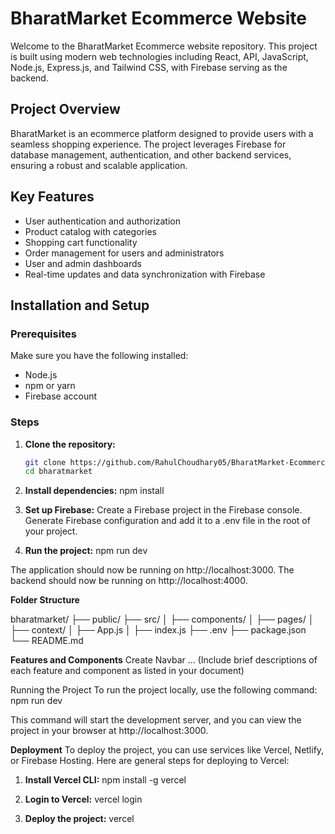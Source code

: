 # BharatMarket Ecommerce Website

Welcome to the BharatMarket Ecommerce website repository. This project is built using modern web technologies including React, API, JavaScript, Node.js, Express.js, and Tailwind CSS, with Firebase serving as the backend.

## Project Overview

BharatMarket is an ecommerce platform designed to provide users with a seamless shopping experience. The project leverages Firebase for database management, authentication, and other backend services, ensuring a robust and scalable application.

## Key Features

- User authentication and authorization
- Product catalog with categories
- Shopping cart functionality
- Order management for users and administrators
- User and admin dashboards
- Real-time updates and data synchronization with Firebase

## Installation and Setup

### Prerequisites

Make sure you have the following installed:
- Node.js
- npm or yarn
- Firebase account

### Steps

1. **Clone the repository:**
   ```bash
   git clone https://github.com/RahulChoudhary05/BharatMarket-EcommerceWebsite
   cd bharatmarket

2. **Install dependencies:**
   npm install

3. **Set up Firebase:**
   Create a Firebase project in the Firebase console.
   Generate Firebase configuration and add it to a .env file in the root of your project.

4. **Run the project:**
   npm run dev

The application should now be running on http://localhost:3000.
The backend should now be running on http://localhost:4000.

**Folder Structure**

bharatmarket/
├── public/
├── src/
│   ├── components/
│   ├── pages/
│   ├── context/
│   ├── App.js
│   ├── index.js
├── .env
├── package.json
└── README.md

**Features and Components**
Create Navbar
... (Include brief descriptions of each feature and component as listed in your document)

Running the Project
To run the project locally, use the following command:
npm run dev

This command will start the development server, and you can view the project in your browser at http://localhost:3000.

**Deployment**
To deploy the project, you can use services like Vercel, Netlify, or Firebase Hosting. Here are general steps for deploying to Vercel:

1. **Install Vercel CLI:**
   npm install -g vercel

2. **Login to Vercel:**
   vercel login

3. **Deploy the project:**
   vercel
